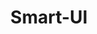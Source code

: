 ---
layout: home

title: Smart-UI
titleTemplate: 一个Vue3组件库

hero:
  name: SmartUI
  text: 一个Vue3组件库
  tagline: 没啥特点仅供学习
  image:
    src: /logo.png
    alt: SmartUI
  actions:
    - theme: brand
      text: 开始
      link: /components/installation/
    - theme: alt
      text: 在 GitHub 上查看
      link: https://github.com/TAO233-JPG/smart-ui

features:
  - icon: 💡
    title: Vue3组件库
    details: 基于vite打包和TypeScript开发
  - icon: 📦
    title: 仅供学习使用
    details: 倾向于Vue3组件库的学习，请勿用于实际生产项目
  - icon: 🛠️
    title: 按需引入
    details: 直接支持按需引入无需配置任何插件。

---